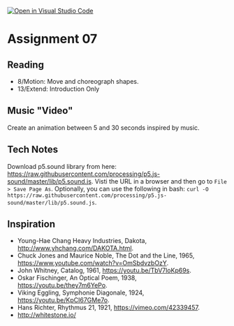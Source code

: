 [![Open in Visual Studio Code](https://classroom.github.com/assets/open-in-vscode-2e0aaae1b6195c2367325f4f02e2d04e9abb55f0b24a779b69b11b9e10269abc.svg)](https://classroom.github.com/online_ide?assignment_repo_id=16596786&assignment_repo_type=AssignmentRepo)
# Assignment 07

## Reading
- 8/Motion: Move and choreograph shapes.
- 13/Extend: Introduction Only

## Music "Video"
Create an animation between 5 and 30 seconds inspired by music.

## Tech Notes
Download p5.sound library from here: https://raw.githubusercontent.com/processing/p5.js-sound/master/lib/p5.sound.js. Visti the URL in a browser and then go to `File > Save Page As`. Optionally, you can use the following in bash: `curl -O https://raw.githubusercontent.com/processing/p5.js-sound/master/lib/p5.sound.js`.

## Inspiration
- Young-Hae Chang Heavy Industries, Dakota, http://www.yhchang.com/DAKOTA.html.
- Chuck Jones and Maurice Noble, The Dot and the Line, 1965, https://www.youtube.com/watch?v=OmSbdvzbOzY.
- John Whitney, Catalog, 1961, https://youtu.be/TbV7loKp69s.
- Oskar Fischinger, An Optical Poem, 1938, https://youtu.be/they7m6YePo.
- Viking Eggling, Symphonie Diagonale, 1924, https://youtu.be/KpCI67GMe7o.
- Hans Richter, Rhythmus 21, 1921, https://vimeo.com/42339457.
- http://whitestone.io/ 
